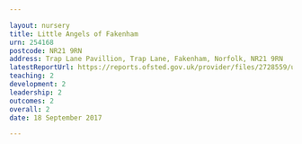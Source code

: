 ```yaml
---

layout: nursery
title: Little Angels of Fakenham
urn: 254168
postcode: NR21 9RN
address: Trap Lane Pavillion, Trap Lane, Fakenham, Norfolk, NR21 9RN
latestReportUrl: https://reports.ofsted.gov.uk/provider/files/2728559/urn/254168.pdf
teaching: 2
development: 2
leadership: 2
outcomes: 2
overall: 2
date: 18 September 2017

---
```


